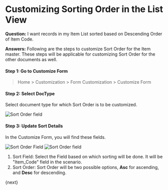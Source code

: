 <!-- add-breadcrumbs -->
# Customizing Sorting Order in the List View

**Question:** I want records in my Item List sorted based on Descending Order of Item Code.

**Answers:** Following are the steps to customize Sort Order for the Item master. These steps will be applicable for customizing Sort Order for the other documents as well.

#### Step 1: Go to Customize Form

> Home > Customization > Form Customization > Customize Form

#### Step 2: Select DocType

Select document type for which Sort Order is to be customized.

<img alt="Sort Order field" class="screenshot" src="{{docs_base_url}}/v12/assets/img/customize/customize-sorting-order-2.png">

#### Step 3: Update Sort Details

In the Customize Form, you will find these fields.

<img alt="Sort Order Field" class="screenshot" src="{{docs_base_url}}//assets/img/customize/customize-sort-field.png">

<img alt="Sort Order field" class="screenshot" src="{{docs_base_url}}/v12/assets/img/customize/customize-sorting-order-1.png">

1. Sort Field: Select the Field based on which sorting will be done. It will be "Item_Code" field in the scenario.
2. Sort Order: Sort Order will be two possible options, **Asc** for ascending, and **Desc** for descending.

{next}

<!-- markdown -->
